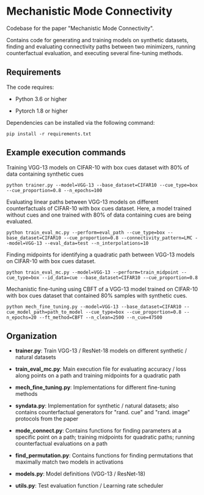# Mechanistic Mode Connectivity


Codebase for the paper "Mechanistic Mode Connectivity".

Contains code for generating and training models on synthetic datasets, finding and evaluating connectivity paths between two minimizers, running counterfactual evaluation, and executing several fine-tuning methods.

## Requirements

The code requires:

* Python 3.6 or higher

* Pytorch 1.8 or higher

Dependencies can be installed via the following command:

```setup
pip install -r requirements.txt
```


## Example execution commands

Training VGG-13 models on CIFAR-10 with box cues dataset with 80% of data containing synthetic cues

```trainer
python trainer.py --model=VGG-13 --base_dataset=CIFAR10 --cue_type=box --cue_proportion=0.8 --n_epochs=100
```


Evaluating linear paths between VGG-13 models on different counterfactuals of CIFAR-10 with box cues dataset. Here, a model trained without cues and one trained with 80% of data containing cues are being evaluated.

```evalpath
python train_eval_mc.py --perform=eval_path --cue_type=box --base_dataset=CIFAR10 --cue_proportion=0.8 --connectivity_pattern=LMC --model=VGG-13 --eval_data=test --n_interpolations=10
```


Finding midpoints for identifying a quadratic path between VGG-13 models on CIFAR-10 with box cues dataset.

```midpoints
python train_eval_mc.py --model=VGG-13 --perform=train_midpoint --cue_type=box --id_data=cue --base_dataset=CIFAR10 --cue_proportion=0.8
```

Mechanistic fine-tuning using CBFT of a VGG-13 model trained on CIFAR-10 with box cues dataset that contained 80% samples with synthetic cues.

```mechft
python mech_fine_tuning.py --model=VGG-13 --base_dataset=CIFAR10 --cue_model_path=path_to_model --cue_type=box --cue_proportion=0.8 --n_epochs=20 --ft_method=CBFT --n_clean=2500 --n_cue=47500
```

## Organization

* **trainer.py**: Train VGG-13 / ResNet-18 models on different synthetic / natural datasets

* **train_eval_mc.py**: Main execution file for evaluating accuracy / loss along points on a path and training midpoints for a quadratic path

* **mech_fine_tuning.py**: Implementations for different fine-tuning methods

* **syndata.py**: Implementation for synthetic / natural datasets; also contains counterfactual generators for "rand. cue" and "rand. image" protocols from the paper

* **mode_connect.py**: Contains functions for finding parameters at a specific point on a path; training midpoints for quadratic paths; running counterfactual evaluations on a path

* **find_permutation.py**: Contains functions for finding permutations that maximally match two models in activations

* **models.py**: Model definitions (VGG-13 / ResNet-18)

* **utils.py**: Test evaluation function / Learning rate scheduler